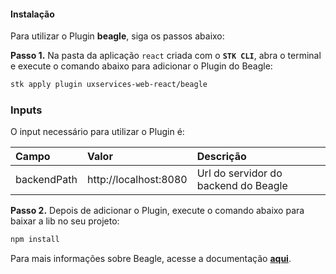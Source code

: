 #### **Instalação**  
Para utilizar o Plugin **beagle**, siga os passos abaixo:

**Passo 1.** Na pasta da aplicação `react` criada com o **`STK CLI`**, abra o terminal e execute o comando abaixo para adicionar o Plugin do Beagle:

```bash
stk apply plugin uxservices-web-react/beagle
```

### **Inputs**
O input necessário para utilizar o Plugin é:

| **Campo** | **Valor** | **Descrição** |
| :--- | :--- | :--- |
| backendPath | http://localhost:8080 | Url do servidor do backend do Beagle |

**Passo 2.** Depois de adicionar o Plugin, execute o comando abaixo para baixar a lib no seu projeto:

```bash
npm install
```
Para mais informações sobre Beagle, acesse a documentação [**aqui**](https://usebeagle.io/).

